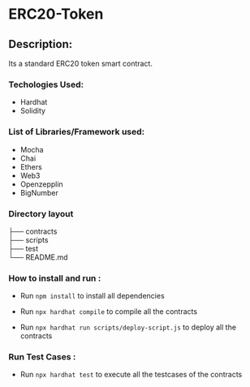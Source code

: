# ERC20-Token

## Description:
Its a standard ERC20 token smart contract.

### Techologies Used:

- Hardhat
- Solidity

### List of Libraries/Framework used:

- Mocha
- Chai
- Ethers
- Web3
- Openzepplin
- BigNumber

### Directory layout
       
├── contracts                                      
├── scripts                   
├── test             
└── README.md

### How to install and run :

- Run `npm install` to install all dependencies

- Run `npx hardhat compile` to compile all the contracts

- Run `npx hardhat run scripts/deploy-script.js` to deploy all the contracts

### Run Test Cases :

- Run `npx hardhat test` to execute all the testcases of the contracts
